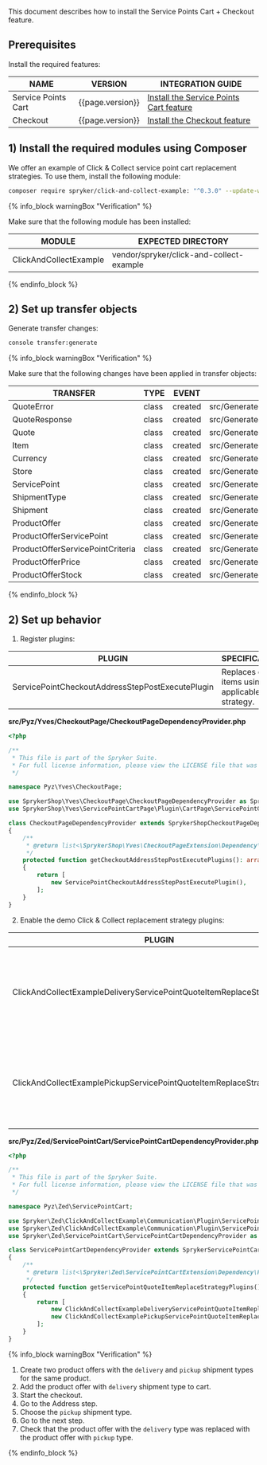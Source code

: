 

This document describes how to install the Service Points Cart + Checkout feature.

## Prerequisites

Install the required features:

| NAME                | VERSION           | INTEGRATION GUIDE                                                                                                                                                          |
|---------------------|-------------------|----------------------------------------------------------------------------------------------------------------------------------------------------------------------------|
| Service Points Cart | {{page.version}}  | [Install the Service Points Cart feature](/docs/pbc/all/service-points/{{page.version}}/unified-commerce/install-and-upgrade/install-the-service-points-cart-feature.html) |
| Checkout            | {{page.version}}  | [Install the Checkout feature](/docs/scos/dev/feature-integration-guides/{{page.version}}/checkout-feature-integration.html)                                               |

## 1) Install the required modules using Composer

We offer an example of Click & Collect service point cart replacement strategies. To use them, install the following module:

```bash
composer require spryker/click-and-collect-example: "^0.3.0" --update-with-dependencies
```

{% info_block warningBox "Verification" %}

Make sure that the following module has been installed:

| MODULE                 | EXPECTED DIRECTORY                       |
|------------------------|------------------------------------------|
| ClickAndCollectExample | vendor/spryker/click-and-collect-example |

{% endinfo_block %}

## 2) Set up transfer objects

Generate transfer changes:

```bash
console transfer:generate
```

{% info_block warningBox "Verification" %}

Make sure that the following changes have been applied in transfer objects:

| TRANSFER                         | TYPE  | EVENT   | PATH                                                                   |
|----------------------------------|-------|---------|------------------------------------------------------------------------|
| QuoteError                       | class | created | src/Generated/Shared/Transfer/QuoteErrorTransfer                       |
| QuoteResponse                    | class | created | src/Generated/Shared/Transfer/QuoteResponseTransfer                    |
| Quote                            | class | created | src/Generated/Shared/Transfer/QuoteTransfer                            |
| Item                             | class | created | src/Generated/Shared/Transfer/ItemTransfer                             |
| Currency                         | class | created | src/Generated/Shared/Transfer/CurrencyTransfer                         |
| Store                            | class | created | src/Generated/Shared/Transfer/StoreTransfer                            |
| ServicePoint                     | class | created | src/Generated/Shared/Transfer/ServicePointTransfer                     |
| ShipmentType                     | class | created | src/Generated/Shared/Transfer/ShipmentTypeTransfer                     |
| Shipment                         | class | created | src/Generated/Shared/Transfer/ShipmentTransfer                         |
| ProductOffer                     | class | created | src/Generated/Shared/Transfer/ProductOfferTransfer                     |
| ProductOfferServicePoint         | class | created | src/Generated/Shared/Transfer/ProductOfferServicePointTransfer         |
| ProductOfferServicePointCriteria | class | created | src/Generated/Shared/Transfer/ProductOfferServicePointCriteriaTransfer |
| ProductOfferPrice                | class | created | src/Generated/Shared/Transfer/ProductOfferPriceTransfer                |
| ProductOfferStock                | class | created | src/Generated/Shared/Transfer/ProductOfferStockTransfer                |

{% endinfo_block %}

## 2) Set up behavior

1. Register plugins:

| PLUGIN                                            | SPECIFICATION                                   | PREREQUISITES | NAMESPACE                                             |
|---------------------------------------------------|-------------------------------------------------|---------------|-------------------------------------------------------|
| ServicePointCheckoutAddressStepPostExecutePlugin  | Replaces quote items using an  applicable strategy. |           | SprykerShop\Yves\ServicePointCartPage\Plugin\CartPage |

**src/Pyz/Yves/CheckoutPage/CheckoutPageDependencyProvider.php**

```php
<?php

/**
 * This file is part of the Spryker Suite.
 * For full license information, please view the LICENSE file that was distributed with this source code.
 */

namespace Pyz\Yves\CheckoutPage;

use SprykerShop\Yves\CheckoutPage\CheckoutPageDependencyProvider as SprykerShopCheckoutPageDependencyProvider;
use SprykerShop\Yves\ServicePointCartPage\Plugin\CartPage\ServicePointCheckoutAddressStepPostExecutePlugin;

class CheckoutPageDependencyProvider extends SprykerShopCheckoutPageDependencyProvider
{
    /**
     * @return list<\SprykerShop\Yves\CheckoutPageExtension\Dependency\Plugin\CheckoutAddressStepPostExecutePluginInterface>
     */
    protected function getCheckoutAddressStepPostExecutePlugins(): array
    {
        return [
            new ServicePointCheckoutAddressStepPostExecutePlugin(),
        ];
    }
}
```

2. Enable the demo Click & Collect replacement strategy plugins:

| PLUGIN                                                                   | SPECIFICATION                                                                                                        | PREREQUISITES | NAMESPACE                                                                |
|--------------------------------------------------------------------------|----------------------------------------------------------------------------------------------------------------------|---------------|--------------------------------------------------------------------------|
| ClickAndCollectExampleDeliveryServicePointQuoteItemReplaceStrategyPlugin | Replaces product offers in quote items that have the `delivery` shipment type with suitable product offers replacements. |               | Spryker\Zed\ClickAndCollectExample\Communication\Plugin\ServicePointCart |
| ClickAndCollectExamplePickupServicePointQuoteItemReplaceStrategyPlugin   | Replaces product offers in quote items that have the `pickup` shipment type with suitable product offers replacements.   |               | Spryker\Zed\ClickAndCollectExample\Communication\Plugin\ServicePointCart |

**src/Pyz/Zed/ServicePointCart/ServicePointCartDependencyProvider.php**

```php
<?php

/**
 * This file is part of the Spryker Suite.
 * For full license information, please view the LICENSE file that was distributed with this source code.
 */

namespace Pyz\Zed\ServicePointCart;

use Spryker\Zed\ClickAndCollectExample\Communication\Plugin\ServicePointCart\ClickAndCollectExampleDeliveryServicePointQuoteItemReplaceStrategyPlugin;
use Spryker\Zed\ClickAndCollectExample\Communication\Plugin\ServicePointCart\ClickAndCollectExamplePickupServicePointQuoteItemReplaceStrategyPlugin;
use Spryker\Zed\ServicePointCart\ServicePointCartDependencyProvider as SprykerServicePointCartDependencyProvider;

class ServicePointCartDependencyProvider extends SprykerServicePointCartDependencyProvider
{
    /**
     * @return list<\Spryker\Zed\ServicePointCartExtension\Dependency\Plugin\ServicePointQuoteItemReplaceStrategyPluginInterface>
     */
    protected function getServicePointQuoteItemReplaceStrategyPlugins(): array
    {
        return [
            new ClickAndCollectExampleDeliveryServicePointQuoteItemReplaceStrategyPlugin(),
            new ClickAndCollectExamplePickupServicePointQuoteItemReplaceStrategyPlugin(),
        ];
    }
}
```

{% info_block warningBox "Verification" %}

1. Create two product offers with the `delivery` and `pickup` shipment types for the same product.
2. Add the product offer with `delivery` shipment type to cart.
3. Start the checkout.
4. Go to the Address step.
5. Choose the `pickup` shipment type.
6. Go to the next step.
7. Check that the product offer with the `delivery` type was replaced with the product offer with `pickup` type.

{% endinfo_block %}
